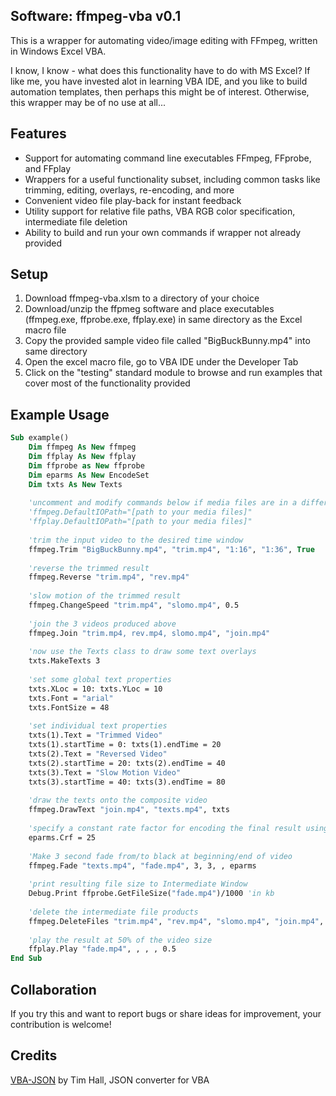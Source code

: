 ## Software: ffmpeg-vba v0.1

This is a wrapper for automating video/image editing with FFmpeg, written in Windows Excel VBA.

I know, I know - what does this functionality have to do with MS Excel? If like me, you have invested alot in learning VBA IDE, and you like to build automation templates, then perhaps this might be of interest. Otherwise, this wrapper may be of no use at all...

## Features

- Support for automating command line executables FFmpeg, FFprobe, and FFplay 
- Wrappers for a useful functionality subset, including common tasks like trimming, editing, overlays, re-encoding, and more
- Convenient video file play-back for instant feedback
- Utility support for relative file paths, VBA RGB color specification, intermediate file deletion
- Ability to build and run your own commands if wrapper not already provided

## Setup

1) Download ffmpeg-vba.xlsm to a directory of your choice
2) Download/unzip the ffpmeg software and place executables (ffmpeg.exe, ffprobe.exe, ffplay.exe) in same directory as the Excel macro file
3) Copy the provided sample video file called "BigBuckBunny.mp4" into same directory
4) Open the excel macro file, go to VBA IDE under the Developer Tab
5) Click on the "testing" standard module to browse and run examples that cover most of the functionality provided

## Example Usage

```vb
Sub example()
    Dim ffmpeg As New ffmpeg
    Dim ffplay As New ffplay
    Dim ffprobe as New ffprobe
    Dim eparms As New EncodeSet
    Dim txts As New Texts
    
    'uncomment and modify commands below if media files are in a different loc than this Excel file
    'ffmpeg.DefaultIOPath="[path to your media files]"
    'ffplay.DefaultIOPath="[path to your media files]"
    
    'trim the input video to the desired time window
    ffmpeg.Trim "BigBuckBunny.mp4", "trim.mp4", "1:16", "1:36", True
    
    'reverse the trimmed result
    ffmpeg.Reverse "trim.mp4", "rev.mp4"
    
    'slow motion of the trimmed result
    ffmpeg.ChangeSpeed "trim.mp4", "slomo.mp4", 0.5
    
    'join the 3 videos produced above
    ffmpeg.Join "trim.mp4, rev.mp4, slomo.mp4", "join.mp4"
    
    'now use the Texts class to draw some text overlays
    txts.MakeTexts 3
    
    'set some global text properties
    txts.XLoc = 10: txts.YLoc = 10
    txts.Font = "arial"
    txts.FontSize = 48
    
    'set individual text properties
    txts(1).Text = "Trimmed Video"
    txts(1).startTime = 0: txts(1).endTime = 20
    txts(2).Text = "Reversed Video"
    txts(2).startTime = 20: txts(2).endTime = 40
    txts(3).Text = "Slow Motion Video"
    txts(3).startTime = 40: txts(3).endTime = 80
    
    'draw the texts onto the composite video
    ffmpeg.DrawText "join.mp4", "texts.mp4", txts
    
    'specify a constant rate factor for encoding the final result using EncodeSet class
    eparms.Crf = 25
    
    'Make 3 second fade from/to black at beginning/end of video
    ffmpeg.Fade "texts.mp4", "fade.mp4", 3, 3, , eparms
    
    'print resulting file size to Intermediate Window
    Debug.Print ffprobe.GetFileSize("fade.mp4")/1000 'in kb
    
    'delete the intermediate file products
    ffmpeg.DeleteFiles "trim.mp4", "rev.mp4", "slomo.mp4", "join.mp4", "texts.mp4"
    
    'play the result at 50% of the video size
    ffplay.Play "fade.mp4", , , , 0.5
End Sub
```

## Collaboration

If you try this and want to report bugs or share ideas for improvement, your contribution is welcome!

## Credits

[VBA-JSON](https://github.com/VBA-tools/VBA-JSON) by Tim Hall, JSON converter for VBA
